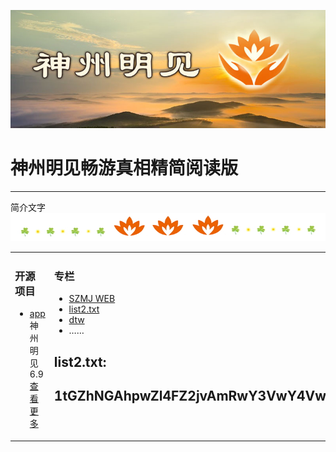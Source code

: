   
![N|Solid](https://github.com/szmj0/update/blob/main/extras/Icon-256.jpg)
# 神州明见畅游真相精简阅读版 	
---
简介文字
![N|Solid](https://github.com/szmj0/update/blob/main/extras/sjmj-fg.jpg)

<table align="center"><tr>
<td valign="top" width="33%" style="word-wrap: break-word;">

### 开源项目  
- [app](github.com/szmj0/update/blob/main/extras/szmj-v6.9.2024010901.apk)神州明见6.9	
[查看更多](github.com/szmj0/Publish)	 

	
</td>
<td valign="top" width="33%" style="word-wrap: break-word;">

### 专栏  
- [SZMJ WEB](github.com/szmj0/update/blob/main/extras/SZZD_PC/szmjweb.3.0.zip)
- [list2.txt](szzdmj.github.io/github-page-test/list2.txt)
- [dtw](j.mp/ddw2288)
- ……

	
**list2.txt:**      
---
1tGZhNGAhpwZl4FZ2jvAmRwY3VwY4VwZhHwZkjvA0VwYlHwYkLGZhtGZljFB0VwYlHwYkLGZhtGZljFZl4PA14PBlVwY1VGZfVmZhpGBhRwAk4FZfHQAk4lAkRwYkLGZhRQYlRwYmtwYkLGZhRQYlxwYkNGZhRwAk4FZfRGZl4FA34FZ2RwYkjPB0VwYjRGZhRwAk4FZfLmZk4lA44PA3RwYkjvZkVwY5ZwYkZwZhRwAfxQBhNGAhRmZl4FZ2jPB0VwYmRGZhpwZl4FZ2jvZ14PBlVwYjLGZhRQY4DwZhNmZl4PZ2RwYkjFB4RwYmZwYkDGZhNwZljPB4RwYltwY5VwZhLmZfpwZl4lAk4lAlVwYkLQY5xGZhVmZk4PBlVwY1VGZfVGAk4FAmVwYlZwY0RGZftQZk4lAl4FZ2RwY4RwZftmAk4FZ44PAm4FZfDGZk4FZ0VwY0ZwY0RGZfZGZk4FZ0VwY0ZwY0RGZ7d
---
	
</td>
</tr></table>
